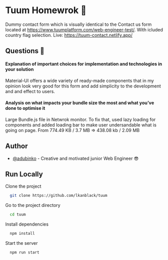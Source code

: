 # Tuum Homewrok 🚀

Dummy contact form which is visually identical to
the Contact us form located at https://www.tuumplatform.com/web-engineer-test/.
With icluded country flag selection.
Live: https://tuum-contact.netlify.app/

## Questions 🤔

#### Explanation of important choices for implementation and technologies in your solution

Material-UI offers a wide variety of ready-made components that in my opinion look very good for this form and add simplicity to the development and and effect to users.

#### Analysis on what impacts your bundle size the most and what you’ve done to optimise it

Large Bundle.js file in Netwrok monitor. To fix that, used lazy loading for components and added loading bar to make user undersandable what is going on page.
From 774.49 KB / 3.7 MB => 438.08 kb / 2.09 MB

## Author

- [@adubinko](https://github.com/lkanblack) - Creative and motivated junior Web Engineer 😎

## Run Locally

Clone the project

```bash
  git clone https://github.com/lkanblack/tuum
```

Go to the project directory

```bash
  cd tuum
```

Install dependencies

```bash
  npm install
```

Start the server

```bash
  npm run start
```
